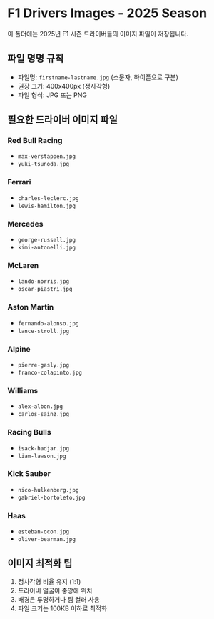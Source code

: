 # F1 Drivers Images - 2025 Season

이 폴더에는 2025년 F1 시즌 드라이버들의 이미지 파일이 저장됩니다.

## 파일 명명 규칙
- 파일명: `firstname-lastname.jpg` (소문자, 하이픈으로 구분)
- 권장 크기: 400x400px (정사각형)
- 파일 형식: JPG 또는 PNG

## 필요한 드라이버 이미지 파일

### Red Bull Racing
- `max-verstappen.jpg`
- `yuki-tsunoda.jpg`

### Ferrari
- `charles-leclerc.jpg`
- `lewis-hamilton.jpg`

### Mercedes
- `george-russell.jpg`
- `kimi-antonelli.jpg`

### McLaren
- `lando-norris.jpg`
- `oscar-piastri.jpg`

### Aston Martin
- `fernando-alonso.jpg`
- `lance-stroll.jpg`

### Alpine
- `pierre-gasly.jpg`
- `franco-colapinto.jpg`

### Williams
- `alex-albon.jpg`
- `carlos-sainz.jpg`

### Racing Bulls
- `isack-hadjar.jpg`
- `liam-lawson.jpg`

### Kick Sauber
- `nico-hulkenberg.jpg`  
- `gabriel-bortoleto.jpg`

### Haas
- `esteban-ocon.jpg`
- `oliver-bearman.jpg`

## 이미지 최적화 팁
1. 정사각형 비율 유지 (1:1)
2. 드라이버 얼굴이 중앙에 위치
3. 배경은 투명하거나 팀 컬러 사용
4. 파일 크기는 100KB 이하로 최적화